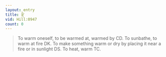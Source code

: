 ```yaml
---
layout: entry
title: ལྡེ་
vid: Hill:0947
count: 0
---
```

> To warm oneself, to be warmed at, warmed by CD\. To sunbathe, to warm at fire DK\. To make something warm or dry by placing it near a fire or in sunlight DS\. To heat, warm TC\.


